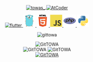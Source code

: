 <p align="center">
  <a href="https://twitter.com/towas_" target="blank">
    <img align="center" src="https://raw.githubusercontent.com/rahuldkjain/github-profile-readme-generator/master/src/images/icons/Social/twitter.svg" alt="towas_" height="30" width="40"/>
  </a>
  <a href="https://atcoder.jp/users/TOWAs" target="_blank">
    <img align="center" src="https://img.atcoder.jp/logo/atcoder/logo_transparent.png" alt="AtCoder" height="30" width="40" />
  </a>

</p>

<p align="center"> 
  <a href="https://flutter.dev" target="_blank" rel="noreferrer">
    <img src="https://www.vectorlogo.zone/logos/flutterio/flutterio-icon.svg" alt="flutter" width="40" height="40"/>
  </a> 
  <a href="https://golang.org" target="_blank" rel="noreferrer">
    <img src="https://raw.githubusercontent.com/devicons/devicon/master/icons/go/go-original.svg" alt="go" width="40" height="40"/>
  </a> 
  <a href="https://www.w3.org/html/" target="_blank" rel="noreferrer">
    <img src="https://raw.githubusercontent.com/devicons/devicon/master/icons/html5/html5-original-wordmark.svg" alt="html5" width="40" height="40"/>
  </a> 
  <a href="https://developer.mozilla.org/en-US/docs/Web/JavaScript" target="_blank" rel="noreferrer">
    <img src="https://raw.githubusercontent.com/devicons/devicon/master/icons/javascript/javascript-original.svg" alt="javascript" width="40" height="40"/>
  </a> 
  <a href="https://www.php.net" target="_blank" rel="noreferrer">
    <img src="https://raw.githubusercontent.com/devicons/devicon/master/icons/php/php-original.svg" alt="php" width="40" height="40"/>
  </a> 
  <a href="https://www.python.org" target="_blank" rel="noreferrer">
    <img src="https://raw.githubusercontent.com/devicons/devicon/master/icons/python/python-original.svg" alt="python" width="40" height="40"/>
  </a> 
</p>
</div>

<p align="center">
  <img src="https://komarev.com/ghpvc/?username=GitTOWA&label=Profile%20views&color=0e75b6&style=flat" alt="gittowa" />
</p>

<div align="center">
  <img src="https://github-readme-streak-stats.herokuapp.com/?user=GitTOWA&" alt="GitTOWA" />
</div>

<div align="center">
  <img src="https://github-readme-stats.vercel.app/api/top-langs?username=GitTOWA&show_icons=true&locale=en&layout=donut" alt="GitTOWA" />
  <img src="https://github-readme-stats.vercel.app/api?username=GitTOWA&show_icons=true&locale=en" alt="GitTOWA" />
</div>

<div align="center">
  <a href="https://github.com/ryo-ma/github-profile-trophy">
    <img src="https://github-profile-trophy.vercel.app/?username=GitTOWA" alt="GitTOWA" />
  </a>
</div>
